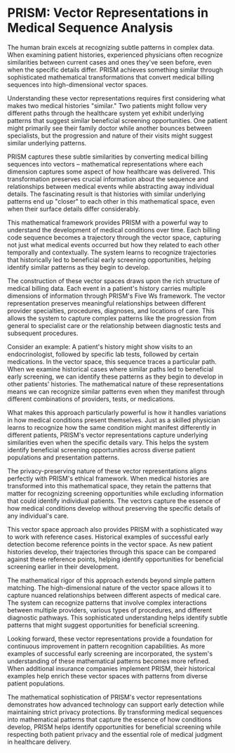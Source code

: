 # PRISM: Vector Representations in Medical Sequence Analysis

The human brain excels at recognizing subtle patterns in complex data. When examining patient histories, experienced physicians often recognize similarities between current cases and ones they've seen before, even when the specific details differ. PRISM achieves something similar through sophisticated mathematical transformations that convert medical billing sequences into high-dimensional vector spaces.

Understanding these vector representations requires first considering what makes two medical histories "similar." Two patients might follow very different paths through the healthcare system yet exhibit underlying patterns that suggest similar beneficial screening opportunities. One patient might primarily see their family doctor while another bounces between specialists, but the progression and nature of their visits might suggest similar underlying patterns.

PRISM captures these subtle similarities by converting medical billing sequences into vectors – mathematical representations where each dimension captures some aspect of how healthcare was delivered. This transformation preserves crucial information about the sequence and relationships between medical events while abstracting away individual details. The fascinating result is that histories with similar underlying patterns end up "closer" to each other in this mathematical space, even when their surface details differ considerably.

This mathematical framework provides PRISM with a powerful way to understand the development of medical conditions over time. Each billing code sequence becomes a trajectory through the vector space, capturing not just what medical events occurred but how they related to each other temporally and contextually. The system learns to recognize trajectories that historically led to beneficial early screening opportunities, helping identify similar patterns as they begin to develop.

The construction of these vector spaces draws upon the rich structure of medical billing data. Each event in a patient's history carries multiple dimensions of information through PRISM's Five Ws framework. The vector representation preserves meaningful relationships between different provider specialties, procedures, diagnoses, and locations of care. This allows the system to capture complex patterns like the progression from general to specialist care or the relationship between diagnostic tests and subsequent procedures.

Consider an example: A patient's history might show visits to an endocrinologist, followed by specific lab tests, followed by certain medications. In the vector space, this sequence traces a particular path. When we examine historical cases where similar paths led to beneficial early screening, we can identify these patterns as they begin to develop in other patients' histories. The mathematical nature of these representations means we can recognize similar patterns even when they manifest through different combinations of providers, tests, or medications.

What makes this approach particularly powerful is how it handles variations in how medical conditions present themselves. Just as a skilled physician learns to recognize how the same condition might manifest differently in different patients, PRISM's vector representations capture underlying similarities even when the specific details vary. This helps the system identify beneficial screening opportunities across diverse patient populations and presentation patterns.

The privacy-preserving nature of these vector representations aligns perfectly with PRISM's ethical framework. When medical histories are transformed into this mathematical space, they retain the patterns that matter for recognizing screening opportunities while excluding information that could identify individual patients. The vectors capture the essence of how medical conditions develop without preserving the specific details of any individual's care.

This vector space approach also provides PRISM with a sophisticated way to work with reference cases. Historical examples of successful early detection become reference points in the vector space. As new patient histories develop, their trajectories through this space can be compared against these reference points, helping identify opportunities for beneficial screening earlier in their development.

The mathematical rigor of this approach extends beyond simple pattern matching. The high-dimensional nature of the vector space allows it to capture nuanced relationships between different aspects of medical care. The system can recognize patterns that involve complex interactions between multiple providers, various types of procedures, and different diagnostic pathways. This sophisticated understanding helps identify subtle patterns that might suggest opportunities for beneficial screening.

Looking forward, these vector representations provide a foundation for continuous improvement in pattern recognition capabilities. As more examples of successful early screening are incorporated, the system's understanding of these mathematical patterns becomes more refined. When additional insurance companies implement PRISM, their historical examples help enrich these vector spaces with patterns from diverse patient populations.

The mathematical sophistication of PRISM's vector representations demonstrates how advanced technology can support early detection while maintaining strict privacy protections. By transforming medical sequences into mathematical patterns that capture the essence of how conditions develop, PRISM helps identify opportunities for beneficial screening while respecting both patient privacy and the essential role of medical judgment in healthcare delivery.